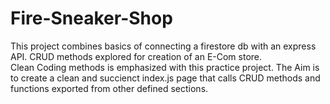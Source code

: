 # Fire-Sneaker-Shop

This project combines basics of connecting a firestore db with an express API.
CRUD methods explored for creation of an E-Com store.  
Clean Coding methods is emphasized with this practice project.
The Aim is to create a clean and succienct index.js page that calls CRUD methods and functions exported from other defined sections.
